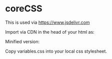 # coreCSS

This is used via https://www.jsdelivr.com

Import via CDN in the head of your html as:
<link rel="stylesheet" type="text/css" href="https://cdn.jsdelivr.net/gh/Bijikyu/coreCSS/core.css)">

Minified version:
<link rel="stylesheet" type="text/css" href="https://cdn.jsdelivr.net/gh/Bijikyu/coreCSS/core.min.css">

Copy variables.css into your local css stylesheet.
